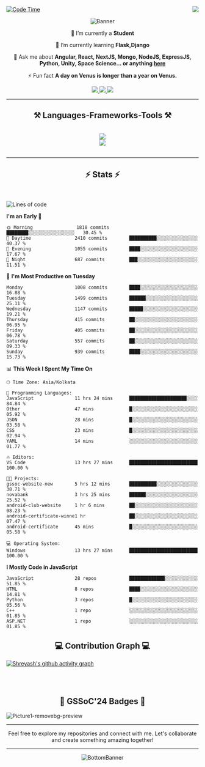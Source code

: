 <div>
 
<img align="right" src="https://visitor-badge.laobi.icu/badge?page_id=shreyash3087.shreyash3087" />

 [![Code Time](https://wakatime.com/badge/user/cd5f70df-e644-46f4-a03b-e1ce78615131.svg)](https://wakatime.com/@cd5f70df-e644-46f4-a03b-e1ce78615131)
 
</div>


<div align="center">
 
![Banner](https://github.com/user-attachments/assets/fe33d289-b057-4d85-ad76-3103802aa9e1)

</div>


<div align="center">
 
 🔭 I’m currently a **Student** 
 
 🌱 I’m currently learning **Flask,Django**

💬 Ask me about **Angular, React, NextJS, Mongo, NodeJS, ExpressJS, Python, Unity, Space Science... or anything [here](https://github.com/shreyash3087/shreyash3087/issues)**

⚡ Fun fact **A day on Venus is longer than a year on Venus.**

</div>
 
<div align="center"> 
  <a href="mailto:shreyash3087@gmail.com">
    <img src="https://img.shields.io/badge/Gmail-333333?style=for-the-badge&logo=gmail&logoColor=red" />
  </a>
  <a href="https://www.linkedin.com/in/shreyash-srivastava-1a1161280" target="_blank">
    <img src="https://img.shields.io/badge/LinkedIn-0077B5?style=for-the-badge&logo=linkedin&logoColor=white" target="_blank" />
  </a>
  <a href="https://github.com/shreyash3087" target="_blank">
     <img src="https://img.shields.io/badge/Github-FF5722?style=for-the-badge&logo=github&logoColor=white" target="_blank" />
  </a>
</div>
<hr/>
 
<h2 align="center">⚒️ Languages-Frameworks-Tools ⚒️</h2>
<br/>
<div align="center">
    <img src="https://skillicons.dev/icons?i=react,bootstrap,html,css,vscode,github,figma,cpp,vercel,netlify" /><br>
    <img src="https://skillicons.dev/icons?i=tailwind,git,nodejs,python,javascript,typescript,express,firebase,mongodb,nextjs,unity,azure,blender" /><br>
</div>

<br/>
<hr/>

<h2 align="center">⚡ Stats ⚡</h2>

<br>
<div>
 
 
<!--START_SECTION:waka-->
![Lines of code](https://img.shields.io/badge/From%20Hello%20World%20I%27ve%20Written-4.5%20million%20lines%20of%20code-blue)

**I'm an Early 🐤** 

```text
🌞 Morning                1818 commits        ████████░░░░░░░░░░░░░░░░░   30.45 % 
🌆 Daytime                2410 commits        ██████████░░░░░░░░░░░░░░░   40.37 % 
🌃 Evening                1055 commits        ████░░░░░░░░░░░░░░░░░░░░░   17.67 % 
🌙 Night                  687 commits         ███░░░░░░░░░░░░░░░░░░░░░░   11.51 % 
```
📅 **I'm Most Productive on Tuesday** 

```text
Monday                   1008 commits        ████░░░░░░░░░░░░░░░░░░░░░   16.88 % 
Tuesday                  1499 commits        ██████░░░░░░░░░░░░░░░░░░░   25.11 % 
Wednesday                1147 commits        █████░░░░░░░░░░░░░░░░░░░░   19.21 % 
Thursday                 415 commits         ██░░░░░░░░░░░░░░░░░░░░░░░   06.95 % 
Friday                   405 commits         ██░░░░░░░░░░░░░░░░░░░░░░░   06.78 % 
Saturday                 557 commits         ██░░░░░░░░░░░░░░░░░░░░░░░   09.33 % 
Sunday                   939 commits         ████░░░░░░░░░░░░░░░░░░░░░   15.73 % 
```


📊 **This Week I Spent My Time On** 

```text
🕑︎ Time Zone: Asia/Kolkata

💬 Programming Languages: 
JavaScript               11 hrs 24 mins      █████████████████████░░░░   84.84 % 
Other                    47 mins             █░░░░░░░░░░░░░░░░░░░░░░░░   05.92 % 
JSON                     28 mins             █░░░░░░░░░░░░░░░░░░░░░░░░   03.58 % 
CSS                      23 mins             █░░░░░░░░░░░░░░░░░░░░░░░░   02.94 % 
YAML                     14 mins             ░░░░░░░░░░░░░░░░░░░░░░░░░   01.77 % 

🔥 Editors: 
VS Code                  13 hrs 27 mins      █████████████████████████   100.00 % 

🐱‍💻 Projects: 
gssoc-website-new        5 hrs 12 mins       ██████████░░░░░░░░░░░░░░░   38.71 % 
novabank                 3 hrs 25 mins       ██████░░░░░░░░░░░░░░░░░░░   25.52 % 
android-club-website     1 hr 6 mins         ██░░░░░░░░░░░░░░░░░░░░░░░   08.23 % 
android-certificate-winne1 hr                ██░░░░░░░░░░░░░░░░░░░░░░░   07.47 % 
android-certificate      45 mins             █░░░░░░░░░░░░░░░░░░░░░░░░   05.58 % 

💻 Operating System: 
Windows                  13 hrs 27 mins      █████████████████████████   100.00 % 
```

**I Mostly Code in JavaScript** 

```text
JavaScript               28 repos            █████████████░░░░░░░░░░░░   51.85 % 
HTML                     8 repos             ████░░░░░░░░░░░░░░░░░░░░░   14.81 % 
Python                   3 repos             █░░░░░░░░░░░░░░░░░░░░░░░░   05.56 % 
C++                      1 repo              ░░░░░░░░░░░░░░░░░░░░░░░░░   01.85 % 
ASP.NET                  1 repo              ░░░░░░░░░░░░░░░░░░░░░░░░░   01.85 % 
```




<!--END_SECTION:waka-->

</div>

<div>
  <div align="center" ><h2 align="center">💻 Contribution Graph 💻</h2></div>
 
  [![Shreyash's github activity graph](https://github-readme-activity-graph.vercel.app/graph?username=shreyash3087&hide_border=true&theme=github)](https://github.com/ashutosh00710/github-readme-activity-graph)
 
</div>

<br/><br/>

<h2 align="center">🔰 GSSoC'24 Badges 🔰</h2>

![Picture1-removebg-preview](https://github.com/user-attachments/assets/4ece96a5-043a-44df-b51b-40738d3603ff)

<div align="center"> 
  <hr/>
  Feel free to explore my repositories and connect with me. Let's collaborate and create something amazing together!
  <hr/>
</div>

<div align="center">
 
![BottomBanner](https://github.com/user-attachments/assets/7afe064f-9b9f-401d-bec1-35c8625bb3dc)

</div>

